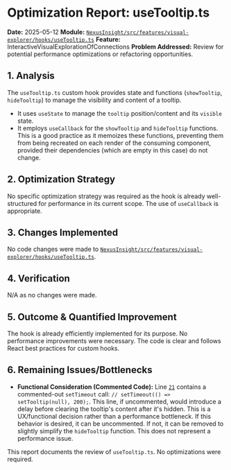 # Optimization Report: useTooltip.ts

**Date:** 2025-05-12
**Module:** [`NexusInsight/src/features/visual-explorer/hooks/useTooltip.ts`](NexusInsight/src/features/visual-explorer/hooks/useTooltip.ts)
**Feature:** InteractiveVisualExplorationOfConnections
**Problem Addressed:** Review for potential performance optimizations or refactoring opportunities.

## 1. Analysis

The `useTooltip.ts` custom hook provides state and functions (`showTooltip`, `hideTooltip`) to manage the visibility and content of a tooltip.
- It uses `useState` to manage the `tooltip` position/content and its `visible` state.
- It employs `useCallback` for the `showTooltip` and `hideTooltip` functions. This is a good practice as it memoizes these functions, preventing them from being recreated on each render of the consuming component, provided their dependencies (which are empty in this case) do not change.

## 2. Optimization Strategy

No specific optimization strategy was required as the hook is already well-structured for performance in its current scope. The use of `useCallback` is appropriate.

## 3. Changes Implemented

No code changes were made to [`NexusInsight/src/features/visual-explorer/hooks/useTooltip.ts`](NexusInsight/src/features/visual-explorer/hooks/useTooltip.ts).

## 4. Verification

N/A as no changes were made.

## 5. Outcome & Quantified Improvement

The hook is already efficiently implemented for its purpose. No performance improvements were necessary. The code is clear and follows React best practices for custom hooks.

## 6. Remaining Issues/Bottlenecks

- **Functional Consideration (Commented Code):** Line [`21`](NexusInsight/src/features/visual-explorer/hooks/useTooltip.ts:21) contains a commented-out `setTimeout` call: `// setTimeout(() => setTooltip(null), 200);`. This line, if uncommented, would introduce a delay before clearing the tooltip's content after it's hidden. This is a UX/functional decision rather than a performance bottleneck. If this behavior is desired, it can be uncommented. If not, it can be removed to slightly simplify the `hideTooltip` function. This does not represent a performance issue.

This report documents the review of `useTooltip.ts`. No optimizations were required.